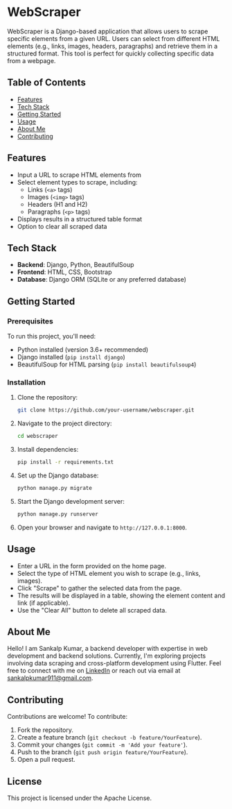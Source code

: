 # WebScraper

WebScraper is a Django-based application that allows users to scrape specific elements from a given URL. Users can select from different HTML elements (e.g., links, images, headers, paragraphs) and retrieve them in a structured format. This tool is perfect for quickly collecting specific data from a webpage.

## Table of Contents
- [Features](#features)
- [Tech Stack](#tech-stack)
- [Getting Started](#getting-started)
- [Usage](#usage)
- [About Me](#about-me)
- [Contributing](#contributing)

## Features
- Input a URL to scrape HTML elements from
- Select element types to scrape, including:
  - Links (`<a>` tags)
  - Images (`<img>` tags)
  - Headers (H1 and H2)
  - Paragraphs (`<p>` tags)
- Displays results in a structured table format
- Option to clear all scraped data

## Tech Stack
- **Backend**: Django, Python, BeautifulSoup
- **Frontend**: HTML, CSS, Bootstrap
- **Database**: Django ORM (SQLite or any preferred database)
  
## Getting Started

### Prerequisites
To run this project, you'll need:
- Python installed (version 3.6+ recommended)
- Django installed (`pip install django`)
- BeautifulSoup for HTML parsing (`pip install beautifulsoup4`)

### Installation
1. Clone the repository:

    ```bash
    git clone https://github.com/your-username/webscraper.git
    ```

2. Navigate to the project directory:

    ```bash
    cd webscraper
    ```

3. Install dependencies:

    ```bash
    pip install -r requirements.txt
    ```

4. Set up the Django database:

    ```bash
    python manage.py migrate
    ```

5. Start the Django development server:

    ```bash
    python manage.py runserver
    ```

6. Open your browser and navigate to `http://127.0.0.1:8000`.

## Usage
- Enter a URL in the form provided on the home page.
- Select the type of HTML element you wish to scrape (e.g., links, images).
- Click "Scrape" to gather the selected data from the page.
- The results will be displayed in a table, showing the element content and link (if applicable).
- Use the "Clear All" button to delete all scraped data.

## About Me
Hello! I am Sankalp Kumar, a backend developer with expertise in web development and backend solutions. Currently, I'm exploring projects involving data scraping and cross-platform development using Flutter. Feel free to connect with me on [LinkedIn](https://www.linkedin.com/in/sankalp-kumar-986b12218) or reach out via email at [sankalpkumar911@gmail.com](mailto:sankalpkumar911@gmail.com).

## Contributing
Contributions are welcome! To contribute:
1. Fork the repository.
2. Create a feature branch (`git checkout -b feature/YourFeature`).
3. Commit your changes (`git commit -m 'Add your feature'`).
4. Push to the branch (`git push origin feature/YourFeature`).
5. Open a pull request.

## License
This project is licensed under the Apache License.
